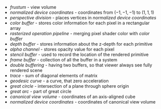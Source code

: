 - _frustum_ - view volume
- _normalized device coordinates_ - coordinates from $(-1, -1, -1)$ to $(1, 1, 1)$
- _perspective division_ - places vertices in _normalized device coordinates_
- _color buffer_ - stores color information for each pixel in a rectangular array
- _rasterized operation pipeline_ - merging pixel shader color with _color buffer_
- _depth buffer_ - stores information about the z-depth for each primitive
- _alpha channel_ - stores opacity value for each pixel
- _stencil buffer_ - used to record the location of the rendered primitive
- _frame buffer_ - collection of all the buffer in a system
- _double buffering_ - having two buffers, so that viewer always see fully rendered scene
- _trace_ - sum of diagonal elements of matrix
- _geodesic curve_ - a curve, that zero acceleration
- _great circle_ - intersection of a plane through sphere origin
- _great arc_ - part of great circle
- _canonical view volume_ - coordinates of an axis-aligned cube
- _normalized device coordinates_ - coordinates of canonical view volume